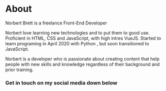 # About

Norbert Brett is a freelance Front-End Developer 

Norbert love learning new technologies and to put them to good use. Proficient in HTML, CSS and JavaScript, with high intres VueJS. Started to learn programing in April 2020 with Python , but soon transitioned to JavaScript.

Norbert is a developer who is passionate about creating content that help people with new skills and knowledge regardless of their background and prior training.

### Get in touch on my social media down below 